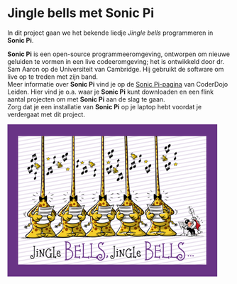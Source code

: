 # Jingle bells met Sonic Pi

In dit project gaan we het bekende liedje *Jingle bells* programmeren in **Sonic Pi**.

**Sonic Pi** is een open-source programmeeromgeving, ontworpen om nieuwe geluiden te vormen in een live codeeromgeving; het is ontwikkeld door dr. Sam Aaron op de Universiteit van Cambridge. Hij gebruikt de software om live op te treden met zijn band.  
Meer informatie over **Sonic Pi** vind je op de [Sonic Pi-pagina](https://coderdojo-leiden.github.io/sonic-pi/) van CoderDojo Leiden. Hier vind je o.a. waar je **Sonic Pi** kunt downloaden en een flink aantal projecten om met **Sonic Pi** aan de slag te gaan.  
Zorg dat je een installatie van **Sonic Pi** op je laptop hebt voordat je verdergaat met dit project.

![Jingle bells](images/jingle-bells.png)
